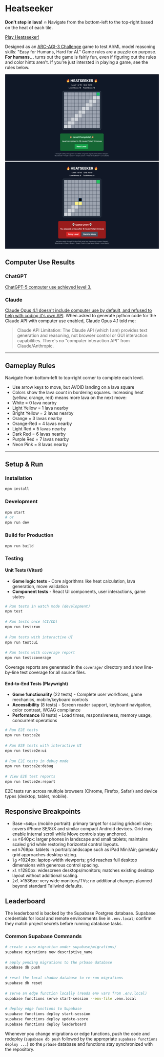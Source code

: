 # Heatseeker

**Don't step in lava!** 🔥
Navigate from the bottom-left to the top-right based on the heat of each tile.

[Play Heatseeker!](https://heatseeker-one.vercel.app/)

Designed as an [ARC-AGI-3 Challenge](https://arcprize.org/arc-agi/3/) game to test AI/ML model reasoning skills: "Easy for Humans, Hard for AI." Game rules are a puzzle on purpose. **For humans...** turns out the game is fairly fun, even if figuring out the rules and color hints aren't. If you're just intersted in playing a game, see the rules below.

![Heatseeker game play, level win :smiley:](./docs/assets/heatseeker%20gameplay%20screen%20-%20level%20complete.png)
![Heatseeker game play, found the lava :anguished:](./docs/assets/heatseeker%20gameplay%20screen%20-%20game%20over.png)

## Computer Use Results

### ChatGPT

[ChatGPT-5 computer use achieved level 3.](./docs/computer_use/chatgpt-5.md)

### Claude

[Claude Opus 4.1 doesn't include computer use by default, and refused to help with coding it's own API](./docs/computer_use/claude4.md). When asked to generate python code for the Claude API with computer use enabled, Claude Opus 4.1 told me:

> Claude API Limitation: The Claude API (which I am) provides text generation and reasoning, not browser control or GUI interaction capabilities. There's no "computer interaction API" from Claude/Anthropic.

---

## Gameplay Rules

Navigate from bottom-left to top-right corner to complete each level.

* Use arrow keys to move, but AVOID landing on a lava square
* Colors show the lava count in bordering squares. Increasing heat (yellow, orange, red) means more lava on the next move:
* White = 0 lava nearby
* Light Yellow = 1 lava nearby
* Bright Yellow = 2 lavas nearby
* Orange = 3 lavas nearby
* Orange-Red = 4 lavas nearby
* Light Red = 5 lavas nearby
* Dark Red = 6 lavas nearby
* Purple Red = 7 lavas nearby
* Neon Pink = 8 lavas nearby

---

## Setup & Run

### Installation

```bash
npm install
```

### Development

```bash
npm start
# or
npm run dev
```

### Build for Production

```bash
npm run build
```

### Testing

#### Unit Tests (Vitest)

* **Game logic tests** - Core algorithms like heat calculation, lava generation, move validation
* **Component tests** - React UI components, user interactions, game states

```bash
# Run tests in watch mode (development)
npm test

# Run tests once (CI/CD)
npm run test:run

# Run tests with interactive UI
npm run test:ui

# Run tests with coverage report
npm run test:coverage
```

Coverage reports are generated in the `coverage/` directory and show line-by-line test coverage for all source files.

#### End-to-End Tests (Playwright)

* **Game functionality** (22 tests) - Complete user workflows, game mechanics, mobile/keyboard controls
* **Accessibility** (8 tests) - Screen reader support, keyboard navigation, color contrast, WCAG compliance
* **Performance** (8 tests) - Load times, responsiveness, memory usage, concurrent operations

```bash
# Run E2E tests
npm run test:e2e

# Run E2E tests with interactive UI
npm run test:e2e:ui

# Run E2E tests in debug mode
npm run test:e2e:debug

# View E2E test reports
npm run test:e2e:report
```

E2E tests run across multiple browsers (Chrome, Firefox, Safari) and device types (desktop, tablet, mobile).

## Responsive Breakpoints

* Base `<640px` (mobile portrait): primary target for scaling grid/cell size; covers iPhone SE/8/X and similar compact Android devices. Grid may enable internal scroll while Move controls stay anchored.
* `sm` ≥640px: larger phones in landscape and small tablets; maintains scaled grid while restoring horizontal control layouts.
* `md` ≥768px: tablets in portrait/landscape such as iPad Mini/Air; gameplay grid approaches desktop sizing.
* `lg` ≥1024px: laptop-width viewports; grid reaches full desktop dimensions with generous control spacing.
* `xl` ≥1280px: widescreen desktops/monitors; matches existing desktop layout without additional scaling.
* `2xl` ≥1536px: very wide monitors/TVs; no additional changes planned beyond standard Tailwind defaults.

## Leaderboard

The leaderboard is backed by the Supabase Postgres database. Supabase credentials for local and remote environments live in `.env.local`; confirm they match project secrets before running database tasks.

### Common Supabase Commands

```bash
# create a new migration under supabase/migrations/
supabase migrations new descriptive_name

# apply pending migrations to the prbase database
supabase db push

# reset the local shadow database to re-run migrations
supabase db reset

# serve an edge function locally (reads env vars from .env.local)
supabase functions serve start-session --env-file .env.local

# deploy edge functions to Supabase
supabase functions deploy start-session
supabase functions deploy update-score
supabase functions deploy leaderboard
```

Whenever you change migrations or edge functions, push the code and redeploy (`supabase db push` followed by the appropriate `supabase functions deploy ...`) so the `prbase` database and functions stay synchronized with the repository.
